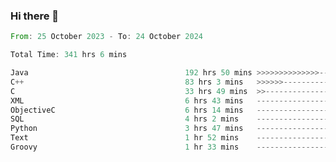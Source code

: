 ### Hi there 👋

<!--
**luoxuanzao/luoxuanzao** is a ✨ _special_ ✨ repository because its `README.md` (this file) appears on your GitHub profile.

Here are some ideas to get you started:

- 🔭 I’m currently working on ...
- 🌱 I’m currently learning ...
- 👯 I’m looking to collaborate on ...
- 🤔 I’m looking for help with ...
- 💬 Ask me about ...
- 📫 How to reach me: ...
- 😄 Pronouns: ...
- ⚡ Fun fact: ...
-->

<!--START_SECTION:waka-->

```rust
From: 25 October 2023 - To: 24 October 2024

Total Time: 341 hrs 6 mins

Java                                   192 hrs 50 mins >>>>>>>>>>>>>>-----------   56.51 %
C++                                    83 hrs 3 mins   >>>>>>-------------------   24.34 %
C                                      33 hrs 49 mins  >>-----------------------   09.91 %
XML                                    6 hrs 43 mins   -------------------------   01.97 %
ObjectiveC                             6 hrs 14 mins   -------------------------   01.83 %
SQL                                    4 hrs 2 mins    -------------------------   01.19 %
Python                                 3 hrs 47 mins   -------------------------   01.11 %
Text                                   1 hr 52 mins    -------------------------   00.55 %
Groovy                                 1 hr 33 mins    -------------------------   00.46 %
```

<!--END_SECTION:waka-->